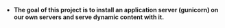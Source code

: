 * **The goal of this project is to install an application server (gunicorn) on our own servers and serve dynamic content with it.**
